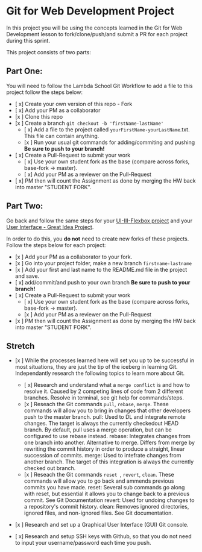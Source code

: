 # Git for Web Development Project
In this project you will be using the concepts learned in the Git for Web Development lesson to fork/clone/push/and submit a PR for each project during this sprint.

This project consists of two parts:

## Part One:
You will need to follow the Lambda School Git Workflow to add a file to this project follow the steps below:

- [ x] Create your own version of this repo - Fork
- [ x] Add your PM as a collaborator
- [x ] Clone this repo
- [x ] Create a branch `git checkout -b 'firstName-lastName'`
  - [ x] Add a file to the project called `yourFirstName-yourLastName`.txt. This file can contain anything.
  - [x ] Run your usual git commands for adding/commiting and pushing **Be sure to push to your branch!**
- [ x] Create a Pull-Request to submit your work
  - [ x] Use your own student fork as the base (compare across forks, base-fork -> master).
  - [ x] Add your PM as a reviewer on the Pull-Request
- [ x] PM then will count the Assignment as done by merging the HW back into master "STUDENT FORK".

## Part Two:
Go back and follow the same steps for your [UI-III-Flexbox project](https://github.com/LambdaSchool/UI-III-Flexbox) and your [User Interface - Great Idea Project](https://github.com/LambdaSchool/User-Interface).

In order to do this, you **do not** need to create new forks of these projects. Follow the steps below for each project:

- [x ] Add your PM as a collaborator to your fork. 
- [x ] Go into your project folder, make a new branch `firstname-lastname`
- [x ] Add your first and last name to the README.md file in the project and save.
- [ x] add/commit/and push to your own branch  **Be sure to push to your branch!**
- [ x] Create a Pull-Request to submit your work
  - [ x] Use your own student fork as the base (compare across forks, base-fork -> master).
  - [x ] Add your PM as a reviewer on the Pull-Request
- [x ] PM then will count the Assignment as done by merging the HW back into master "STUDENT FORK".

## Stretch
- [x ] While the processes learned here will set you up to be successful in most situations, they are just the tip of the iceberg in learning Git. Independantly research the following topics to learn more about Git.
  - [ x] Research and understand what a `merge conflict` is and how to resolve it.
  Caused by 2 competing lines of code from 2 different branches. Resolve in terminal, see git help for commands/steps.
  - [x ] Reseach the Git commands `pull`, `rebase`, `merge`. These commands will allow you to bring in changes that other developers push to the master branch.
  pull: Used to DL and integrate remote changes. The target is always the currently checkedout HEAD branch. By default, pull uses a merge operation, but can be configured to use rebase instead.
  rebase: Integrates changes from one branch into another. Alternative to merge. Differs from merge by rewriting the commit history in order to produce a straight, linear succession of commits.
  merge: Used to intefrate changes from another branch. The target of this integration is always the currently checked out branch.
  - [x ] Reseach the Git commands `reset `, `revert`, `clean`. These commands will allow you to go back and ammends previous commits you have made.
  reset: Several sub commands go along with reset, but essential it allows you to change back to a previous commit. See Git Documentation
  revert: Used for undoing changes to a repository's commit history. 
  clean: Removes ignored directories, ignored files, and non-ignored files. See Git documentation.

- [x ] Research and set up a Graphical User Interface (GUI) Git console. 

- [ x] Research and setup SSH keys with Github, so that you do not need to input your username/password each time you push. 


